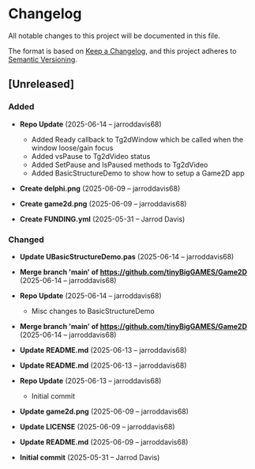 # Changelog

All notable changes to this project will be documented in this file.

The format is based on [Keep a Changelog](https://keepachangelog.com/en/1.0.0/),
and this project adheres to [Semantic Versioning](https://semver.org/spec/v2.0.0.html).

## [Unreleased]

### Added
- **Repo Update** (2025-06-14 – jarroddavis68)
  - Added Ready callback to Tg2dWindow which be called when the window loose/gain focus
  - Added vsPause to Tg2dVideo status
  - Added SetPause and IsPaused methods to Tg2dVideo
  - Added BasicStructureDemo to show how to setup a Game2D app

- **Create delphi.png** (2025-06-09 – jarroddavis68)

- **Create game2d.png** (2025-06-09 – jarroddavis68)

- **Create FUNDING.yml** (2025-05-31 – Jarrod Davis)


### Changed
- **Update UBasicStructureDemo.pas** (2025-06-14 – jarroddavis68)

- **Merge branch 'main' of https://github.com/tinyBigGAMES/Game2D** (2025-06-14 – jarroddavis68)

- **Repo Update** (2025-06-14 – jarroddavis68)
  - Misc changes to BasicStructureDemo

- **Merge branch 'main' of https://github.com/tinyBigGAMES/Game2D** (2025-06-14 – jarroddavis68)

- **Update README.md** (2025-06-13 – jarroddavis68)

- **Update README.md** (2025-06-13 – jarroddavis68)

- **Repo Update** (2025-06-13 – jarroddavis68)
  - Initial commit

- **Update game2d.png** (2025-06-09 – jarroddavis68)

- **Update LICENSE** (2025-06-09 – jarroddavis68)

- **Update README.md** (2025-06-09 – jarroddavis68)

- **Initial commit** (2025-05-31 – Jarrod Davis)

